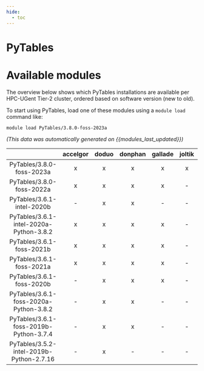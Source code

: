 ```yaml
---
hide:
  - toc
---
```


PyTables
========

# Available modules


The overview below shows which PyTables installations are available per HPC-UGent Tier-2 cluster, ordered based on software version (new to old).

To start using PyTables, load one of these modules using a `module load` command like:

```shell
module load PyTables/3.8.0-foss-2023a
```

*(This data was automatically generated on {{modules_last_updated}})*  

| |accelgor|doduo|donphan|gallade|joltik|shinx|skitty|
| :---: | :---: | :---: | :---: | :---: | :---: | :---: | :---: |
|PyTables/3.8.0-foss-2023a|x|x|x|x|x|x|x|
|PyTables/3.8.0-foss-2022a|x|x|x|x|-|-|-|
|PyTables/3.6.1-intel-2020b|-|x|x|-|-|-|-|
|PyTables/3.6.1-intel-2020a-Python-3.8.2|x|x|x|x|-|-|-|
|PyTables/3.6.1-foss-2021b|x|x|x|x|-|-|-|
|PyTables/3.6.1-foss-2021a|x|x|x|x|-|-|-|
|PyTables/3.6.1-foss-2020b|-|x|x|x|-|-|-|
|PyTables/3.6.1-foss-2020a-Python-3.8.2|-|x|x|-|-|-|-|
|PyTables/3.6.1-foss-2019b-Python-3.7.4|-|x|x|-|-|-|-|
|PyTables/3.5.2-intel-2019b-Python-2.7.16|-|x|-|-|-|-|-|
